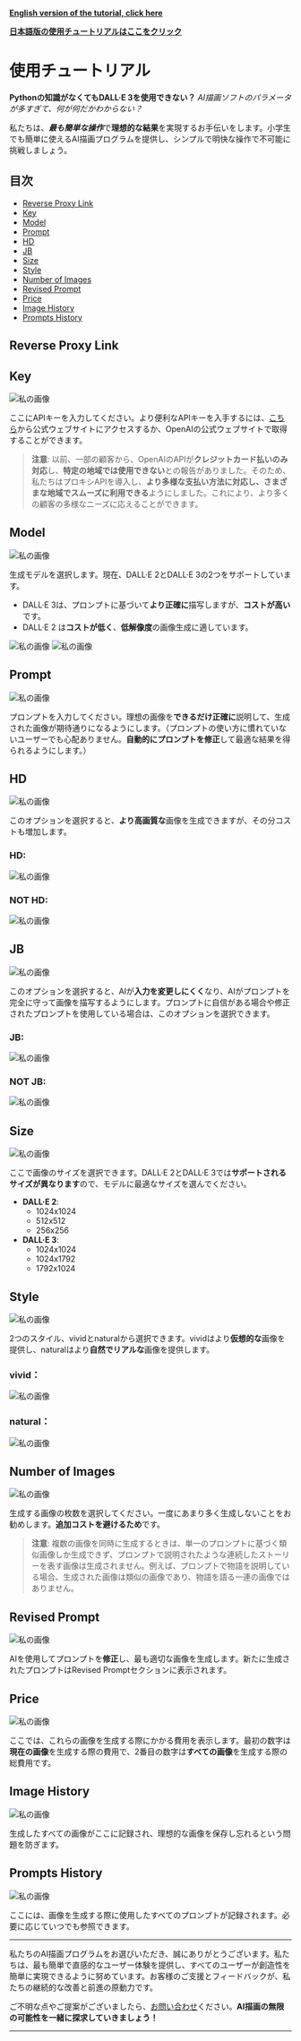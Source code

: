 
**[English version of the tutorial, click here](./english.md)**

**[日本語版の使用チュートリアルはここをクリック](./japanese.md)**

# 使用チュートリアル

**Pythonの知識がなくてもDALL·E 3を使用できない？** *AI描画ソフトのパラメータが多すぎて、何が何だかわからない？*

私たちは、***最も簡単な操作***で**理想的な結果**を実現するお手伝いをします。小学生でも簡単に使えるAI描画プログラムを提供し、シンプルで明快な操作で不可能に挑戦しましょう。

## 目次
- [Reverse Proxy Link](#reverse-proxy-link)
- [Key](#key)
- [Model](#model)
- [Prompt](#prompt)
- [HD](#hd)
- [JB](#jb)
- [Size](#size)
- [Style](#style)
- [Number of Images](#number-of-images)
- [Revised Prompt](#revised-prompt)
- [Price](#price)
- [Image History](#image-history)
- [Prompts History](#prompts-history)

## Reverse Proxy Link

## Key
![私の画像](./image/4.png "key")

ここにAPIキーを入力してください。より便利なAPIキーを入手するには、[こちら](https://ai.voilatech.co.jp/)から公式ウェブサイトにアクセスするか、OpenAIの公式ウェブサイトで取得することができます。
> **注意**: 以前、一部の顧客から、OpenAIのAPIが**クレジットカード払いのみ対応**し、**特定の地域では使用できない**との報告がありました。そのため、私たちはプロキシAPIを導入し、**より多様な支払い方法に対応し、さまざまな地域でスムーズに利用できる**ようにしました。これにより、より多くの顧客の多様なニーズに応えることができます。

## Model
![私の画像](./image/6.png "key")

生成モデルを選択します。現在、DALL·E 2とDALL·E 3の2つをサポートしています。
- DALL·E 3は、プロンプトに基づいて**より正確に**描写しますが、**コストが高い**です。
- DALL·E 2 は**コストが低く**、**低解像度**の画像生成に適しています。

![私の画像](./image/11.png "key")
![私の画像](./image/12.png "key")

## Prompt
![私の画像](./image/5.png "key")

プロンプトを入力してください。理想の画像を**できるだけ正確に**説明して、生成された画像が期待通りになるようにします。（プロンプトの使い方に慣れていないユーザーでも心配ありません。**自動的にプロンプトを修正**して最適な結果を得られるようにします。）

## HD
![私の画像](./image/7.png "key")

このオプションを選択すると、**より高画質な**画像を生成できますが、その分コストも増加します。

### HD:
![私の画像](./image/13.png "key")
### NOT HD:
![私の画像](./image/11.png "key")

## JB
![私の画像](./image/8.png "key")

このオプションを選択すると、AIが**入力を変更しにくく**なり、AIがプロンプトを完全に守って画像を描写するようにします。プロンプトに自信がある場合や修正されたプロンプトを使用している場合は、このオプションを選択できます。

### JB:
![私の画像](./image/14.png "key")
### NOT JB:
![私の画像](./image/11.png "key")

## Size
![私の画像](./image/9.png "key")

ここで画像のサイズを選択できます。DALL·E 2とDALL·E 3では**サポートされるサイズが異なります**ので、モデルに最適なサイズを選んでください。
- **DALL·E 2**:
  - 1024x1024
  - 512x512
  - 256x256
- **DALL·E 3**:
  - 1024x1024
  - 1024x1792
  - 1792x1024

## Style
![私の画像](./image/15.png "key")

2つのスタイル、vividとnaturalから選択できます。vividはより**仮想的な**画像を提供し、naturalはより**自然でリアルな**画像を提供します。

### vivid：
![私の画像](./image/16.png "key")
### natural：
![私の画像](./image/15.png "key")

## Number of Images
![私の画像](./image/18.png "key")

生成する画像の枚数を選択してください。一度にあまり多く生成しないことをお勧めします。**追加コストを避けるため**です。
> **注意**: 複数の画像を同時に生成するときは、単一のプロンプトに基づく類似画像しか生成できず、プロンプトで説明されたような連続したストーリーを表す画像は生成されません。例えば、プロンプトで物語を説明している場合、生成された画像は類似の画像であり、物語を語る一連の画像ではありません。

## Revised Prompt
![私の画像](./image/19.png "key")

AIを使用してプロンプトを**修正**し、最も適切な画像を生成します。新たに生成されたプロンプトはRevised Promptセクションに表示されます。

## Price
![私の画像](./image/20.png "key")

ここでは、これらの画像を生成する際にかかる費用を表示します。最初の数字は**現在の画像**を生成する際の費用で、2番目の数字は**すべての画像**を生成する際の総費用です。

## Image History
![私の画像](./image/17.png "key")

生成したすべての画像がここに記録され、理想的な画像を保存し忘れるという問題を防ぎます。

## Prompts History
![私の画像](./image/17.png "key")

ここには、画像を生成する際に使用したすべてのプロンプトが記録されます。必要に応じていつでも参照できます。

---

私たちのAI描画プログラムをお選びいただき、誠にありがとうございます。私たちは、最も簡単で直感的なユーザー体験を提供し、すべてのユーザーが創造性を簡単に実現できるように努めています。お客様のご支援とフィードバックが、私たちの継続的な改善と前進の原動力です。

ご不明な点やご提案がございましたら、[お問い合わせ](https://ai.voilatech.co.jp/)ください。**AI描画の無限の可能性を一緒に探求していきましょう！**

---
